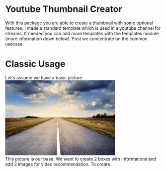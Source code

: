 # Youtube Thumbnail Creator
With this package you are able to create a thumbnail with some optional features. I made a standard template which is used in a youtube channel for streams. If needed you can add more templates with the templates module (more information down below). First we concentrate on the common usecase.
# Classic Usage
Let's assume we have a basic picture:<br />
<img src="examples/example.jpg" width="70%" /><br />
This picture is our base. We want to create 2 boxes with informations and add 2 images for video recommendation. To create
